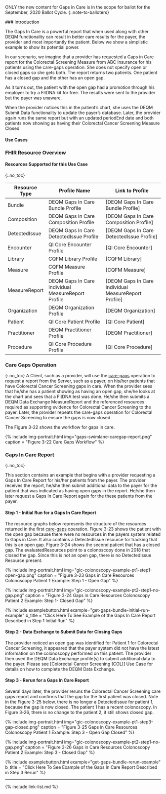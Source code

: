 
ONLY the new content for Gaps in Care is in the scope for ballot for the September, 2020 Ballot Cycle.
{:.note-to-balloters}

<div class="new-content" markdown="1">
###  Introduction

The Gaps In Care is a powerful report that when used along with other DEQM functionality can result in better care results for the payer, the provider and most importantly the patient.  Below we show a simplistic example to show its potential power.

In our scenario, we imagine that a provider has requested a Gaps in Care report for the Colorectal Screening Measure  from ABC Insurance for his patients using the care-gaps operation.  She does not specify open or closed gaps so she gets both. The report returns two patients.  One patient has a closed gap and the other has an open gap.

As it turns out, the patient with the open gap had a promotion through his employer to try a FitDNA kit for free.  The results were sent to the provider but the payer was unaware.

When the provider notices this in the patient’s chart, she uses the DEQM Submit Data functionality to update the payer’s database.
Later, the provider again runs the same report but with an updated periodEnd date and both patients now showing as having their Colorectal Cancer Screening Measure Closed

#### Use Cases

### FHIR Resource Overview

#### Resources Supported for this Use Case
{:.no_toc}

|Resource Type|Profile Name|Link to Profile|
|---|---|---|
|Bundle|DEQM Gaps In Care Bundle Profile|[DEQM Gaps In Care Bundle Profile]
|Composition|DEQM Gaps In Care Composition Profile|[DEQM Gaps In Care Composition Profile]
|DetectedIssue|DEQM Gaps In Care DetectedIssue Profile|[DEQM Gaps In Care DetectedIssue Profile]
|Encounter|QI Core Encounter Profile|[QI Core Encounter]|
|Library|CQFM Library Profile|[CQFM Library]|
|Measure|CQFM Measure Profile|[CQFM Measure]|
|MeasureReport|DEQM Gaps In Care Individual MeasureReport Profile|[DEQM Gaps In Care Individual MeasureReport Profile]|
|Organization|DEQM Organization Profile|[DEQM Organization]|
|Patient|QI Core Patient Profile|[QI Core Patient]|
|Practitioner|DEQM Practitioner Profile|[DEQM Practitioner]|
|Procedure|QI Core Procedure Profile|[QI Core Procedure]|

### Care Gaps Operation
{:.no_toc}
A Client, such as a provider, will use the [care-gaps](OperationDefinition-care-gaps.html) operation to request a report from the Server, such as a payer, on his/her patients that have Colorectal Cancer Screening gaps in care. When the provider sees that he/she has a patient showing as having an open gap, she/he looks at the chart and sees that a FitDNA test was done. He/she then submits a DEQM Data Exchange MeasureReport and the referenced resources required as supporting evidence for Colorectal Cancer Screening to the payer. Later, the provider repeats the care-gaps operation for Colorectal Cancer Screening to ensure the gaps is now closed.

The Figure 3-22 shows the workflow for gaps in care.

{% include img-portrait.html img="gaps-swimlane-caregap-report.png" caption = "Figure 3-22 Care Gaps Workflow" %}

### Gaps In Care Report
{:.no_toc}

This section contains an example that begins with a provider requesting a Gaps In Care Report for his/her patients from the payer. The provider receives the report, he/she then submit additional data to the payer for the patient that was indicated as having open gaps in the report. He/she then later request a Gaps In Care Report again for the these patients from the payer.

#### Step 1 - Initial Run for a Gaps In Care Report
The resource graphs below represents the structure of the resources returned in the first [care-gaps](OperationDefinition-care-gaps.html) operation.  Figure 3-23 shows the patient with the open gap because there were no resources in the payers system related to Gaps in Care. It also contains a DetectedIssue resource for tracking that this is an open gap. Figure 3-24 shows the second patient that has a closed gap. The evaluatedResources point to a colonoscopy done in 2018 that closed the gap. Since this is not an open gap, there is no DetectedIssue Resource present.

{% include img-portrait.html img="gic-colonoscopy-example-pt1-step1-open-gap.png" caption = "Figure 3-23 Gaps in Care Resources Colonoscopy Patient 1 Example: Step 1 - Open Gap" %}

{% include img-portrait.html img="gic-colonoscopy-example-pt2-step1-no-gap.png" caption = "Figure 3-24 Gaps in Care Resources Colonoscopy Patient 2 Example: Step 1- Closed Gap" %}

{% include examplebutton.html example="get-gaps-bundle-initial-run-example" b_title = "Click Here To See Example of the Gaps In Care Report Described in Step 1 Initial Run" %}

#### Step 2 - Data Exchange to Submit Data for Closing Gaps

The provider noticed an open gap was identified for Patient 1 for Colorectal Cancer Screening, it appeared that the payer system did not have the latest information on the colonoscopy performed on this patient. The provider then used the DEQM Data Exchange profile(s) to submit additional data to the payer. Please see [Colorectal Cancer Screening (COL)] Use Case for details on how to complete the DEQM Data Exchange.

#### Step 3 - Rerun for a Gaps In Care Report

Several days later, the provider reruns the Colorectal Cancer Screening care gaps report and confirms that the gap for the first patient was closed.  Note in the Figure 3-25 below, there is no longer a DetectedIssue for patient 1, because the gap is now closed.  The patient 1 has a recent colonoscopy. In Figure 3-26, there is no change to the patient 2, it still shows closed gap.

{% include img-portrait.html img="gic-colonoscopy-example-pt1-step3-gap-closed.png" caption = "Figure 3-25 Gaps in Care Resources Colonoscopy Patient 1 Example: Step 3 - Open Gap Closed" %}

{% include img-portrait.html img="gic-colonoscopy-example-pt2-step1-no-gap.png" caption = "Figure 3-26 Gaps in Care Resources Colonoscopy Patient 2 Example: Step 3 - Closed Gap" %}

{% include examplebutton.html example="get-gaps-bundle-rerun-example" b_title = "Click Here To See Example of the Gaps In Care Report Described in Step 3 Rerun" %}

---
</div>
{% include link-list.md %}
